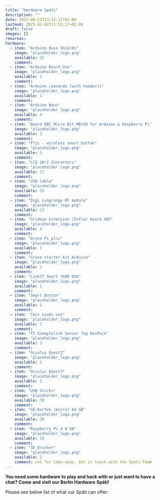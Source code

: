 ```yaml
---
title: "Hardware Späti"
description: ""
date: 2023-08-23T13:52:17+02:00
lastmod: 2023-02-02T11:52:17+02:00
draft: false
images: []
reourses:
hardware:
  - item: "Arduino Base Shields"
    image: "placeholder_logo.png"
    available: 22
    comment:
  - item: "Arduino Board Uno"
    image: "placeholder_logo.png"
    available: 1
    comment:
  - item: "Arduino Leonardo (with headers)"
    image: "placeholder_logo.png"
    available: 1
    comment:
  - item: "Arduino Nano"
    image: "placeholder_logo.png"
    available: 4
    comment:
  - item: "Board BBC Micro Bit MB158 for Arduino & Raspberry Pi"
    image: "placeholder_logo.png"
    available: 3
    comment:
  - item: "Flic - wireless smart button"
    image: "placeholder_logo.png"
    available: 1
    comment:
  - item: "LCD 16*2 Characters"
    image: "placeholder_logo.png"
    available: 21
    comment:
  - item: "USB Cable"
    image: "placeholder_logo.png"
    available: 35
    comment:
  - item: "Digi Longrange RF module"
    image: "placeholder_logo.png"
    available: 23
    comment:
  - item: "Grideye Extension (Infra) board XDX"
    image: "placeholder_logo.png"
    available: 4
    comment:
  - item: "Grove Pi plus"
    image: "placeholder_logo.png"
    available: 3
    comment:
  - item: "Grove starter kit Arduino"
    image: "placeholder_logo.png"
    available: 1
    comment:
  - item: "LinkIT Smart 7688 DUO"
    image: "placeholder_logo.png"
    available: 1
    comment:
  - item: "Smart Button"
    image: "placeholder_logo.png"
    available: 1
    comment:
  - item: "Test Leads set"
    image: "placeholder_logo.png"
    available: 3
    comment:
  - item: "TI Siemplelink Sensor Tag DevPack"
    image: "placeholder_logo.png"
    available: 3
    comment:
  - item: "Occulus Quest2"
    image: "placeholder_logo.png"
    available: 2
    comment:
  - item: "Occulus Quest3"
    image: "placeholder_logo.png"
    available: 1
    comment:
  - item: "USB Sticks"
    image: "placeholder_logo.png"
    available: 30
    comment:
  - item: "SD-Karten (micro) 64 GB"
    image: "placeholder_logo.png"
    available: 20
    comment:
  - item: "Raspberry Pi 4 8 GB"
    image: "placeholder_logo.png"
    available: 20
    comment:
  - item: "3D Drucker"
    image: "placeholder_logo.png"
    available: 2
    comment: not for take-away. Get in touch with the Späti-Team
---
```


**You need some hardware to play and hack with or just want to have a chat? Come and visit our Berlin Hardware Späti!**

Please see below list of what our Späti can offer:


